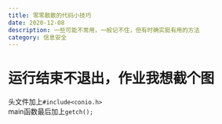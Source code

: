 ```yaml
---
title: 零零散散的代码小技巧
date: 2020-12-08
description: 一些可能不常用，一般记不住，但有时确实挺有用的方法
category: 信息安全
---
```

# 运行结束不退出，作业我想截个图
头文件加上`#include<conio.h>`  
main函数最后加上`getch();`